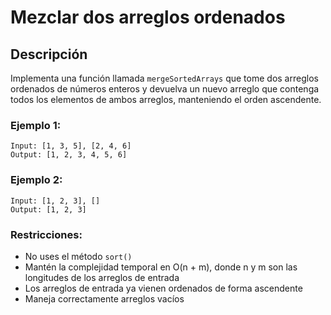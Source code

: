# Mezclar dos arreglos ordenados

## Descripción

Implementa una función llamada `mergeSortedArrays` que tome dos arreglos ordenados de números enteros y devuelva un nuevo arreglo que contenga todos los elementos de ambos arreglos, manteniendo el orden ascendente.

### Ejemplo 1:
```
Input: [1, 3, 5], [2, 4, 6]
Output: [1, 2, 3, 4, 5, 6]
```

### Ejemplo 2:
```
Input: [1, 2, 3], []
Output: [1, 2, 3]
```

### Restricciones:
- No uses el método `sort()`
- Mantén la complejidad temporal en O(n + m), donde n y m son las longitudes de los arreglos de entrada
- Los arreglos de entrada ya vienen ordenados de forma ascendente
- Maneja correctamente arreglos vacíos
